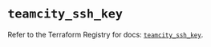 # `teamcity_ssh_key`

Refer to the Terraform Registry for docs: [`teamcity_ssh_key`](https://registry.terraform.io/providers/jetbrains/teamcity/0.0.85/docs/resources/ssh_key).
